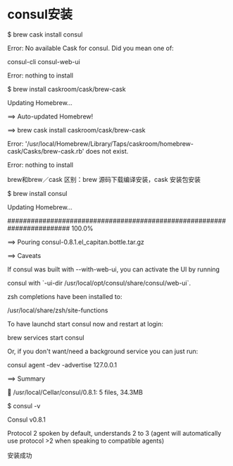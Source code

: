 # consul安装

$   brew cask install consul

Error: No available Cask for consul. Did you mean one of:

consul-cli                           consul-web-ui

Error: nothing to install

$  brew install caskroom/cask/brew-cask

Updating Homebrew...

==&gt; Auto-updated Homebrew!

==&gt; brew cask install caskroom/cask/brew-cask

Error: '/usr/local/Homebrew/Library/Taps/caskroom/homebrew-cask/Casks/brew-cask.rb' does not exist.

Error: nothing to install

brew和brew／cask 区别：brew 源码下载编译安装，cask 安装包安装

$  brew install consul

Updating Homebrew...

\#\#\#\#\#\#\#\#\#\#\#\#\#\#\#\#\#\#\#\#\#\#\#\#\#\#\#\#\#\#\#\#\#\#\#\#\#\#\#\#\#\#\#\#\#\#\#\#\#\#\#\#\#\#\#\#\#\#\#\#\#\#\#\#\#\#\#\#\#\#\#\# 100.0%

==&gt; Pouring consul-0.8.1.el\_capitan.bottle.tar.gz

==&gt; Caveats

If consul was built with --with-web-ui, you can activate the UI by running

consul with \`-ui-dir /usr/local/opt/consul/share/consul/web-ui\`.

zsh completions have been installed to:

/usr/local/share/zsh/site-functions

To have launchd start consul now and restart at login:

brew services start consul

Or, if you don't want/need a background service you can just run:

consul agent -dev -advertise 127.0.0.1

==&gt; Summary

🍺  /usr/local/Cellar/consul/0.8.1: 5 files, 34.3MB

$    consul -v

Consul v0.8.1

Protocol 2 spoken by default, understands 2 to 3 \(agent will automatically use protocol &gt;2 when speaking to compatible agents\)

安装成功

